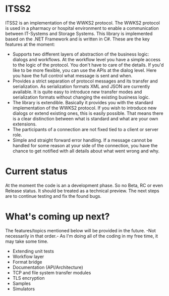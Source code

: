 # ITSS2
ITSS2 is an implementation of the WWKS2 protocol. The WWKS2 protocol is used in a pharmacy or hospital environment to enable a communication between IT-Systems and Storage Systems. This library is implemented based on the .NET Framework and is written in C#. These are the key features at the moment:

- Supports two different layers of abstraction of the business logic: dialogs and workflows. At the workflow level you have a simple access to the logic of the protocol. You don't have to care of the details. If you'd like to be more flexible, you can use the APIs at the dialog level. Here you have the full control what message is sent and when.
- Provides a strict separation of protocol messages and its transfer and serialization. As serialization formats XML and JSON are currently available. It is quite easy to introduce new transfer modes and serialization formats without changing the existing business logic.
- The library is extendible. Basically it provides you with the standard implementation of the WWKS2 protocol. If you wish to introduce new dialogs or extend existing ones, this is easily possible. That means there is a clear distinction between what is standard and what are your own extensions.
- The participants of a connection are not fixed tied to a client or server role.
- Simple and straight forward error handling. If a message cannot be handled for some reason at your side of the connection, you have the chance to get notified with all details about what went wrong and why.

# Current status
At the moment the code is an a development phase. So no Beta, RC or even Release status. It should be treated as a technical preview. The next steps are to continue testing and fix the found bugs.

# What's coming up next?
The features/topics mentioned below will be provided in the future. -Not necessarily in that order.-
As I'm doing all of the coding in my free time, it may take some time.

- Extending unit tests
- Workflow layer
- Format bridge
- Documentation (API/Architecture)
- TCP and file system transfer modules
- TLS encryption
- Samples
- Simulators
